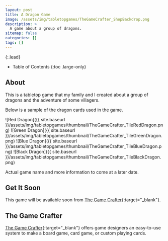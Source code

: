 ```yaml
---
layout: post
title: A Dragon Game
image: /assets/img/tabletopgames/TheGameCrafter_ShopBackdrop.png
description: >
  A game about a group of dragons.
sitemap: false
categories: []
tags: []
---
```


{:.lead}

- Table of Contents
{:toc .large-only}

## About

This is a tabletop game that my family and I created about a group of dragons and the adventure of some villagers.

Below is a sample of the dragon cards used in the game.

![Red Dragon]({{ site.baseurl }}/assets/img/tabletopgames/thumbnail/TheGameCrafter_TileRedDragon.png)
![Green Dragon]({{ site.baseurl }}/assets/img/tabletopgames/thumbnail/TheGameCrafter_TileGreenDragon.png)
![Blue Dragon]({{ site.baseurl }}/assets/img/tabletopgames/thumbnail/TheGameCrafter_TileBlueDragon.png)
![Black Dragon]({{ site.baseurl }}/assets/img/tabletopgames/thumbnail/TheGameCrafter_TileBlackDragon.png)

Actual game name and more information to come at a later date.

## Get It Soon

This game will be available soon from [The Game Crafter](https://www.thegamecrafter.com/){:target="_blank"}.

## The Game Crafter

[The Game Crafter](https://www.thegamecrafter.com/){:target="_blank"} offers game designers an easy-to-use system to make a board game, card game, or custom playing cards.